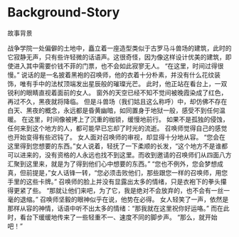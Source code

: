 # Background-Story

故事背景

战争学院一处偏僻的土地中，矗立着一座造型类似于古罗马斗兽场的建筑，此时的它寂静无声，只有些许轻微的话语声。这很奇怪，因为像这样设计优美的建筑，即使进入其中需要价钱不菲的门票，也不会如此寂寥无人。
“在这里，时间过得很慢。”
说话的是一名披着黑袍的召唤师，他的衣着十分朴素，并没有什么花纹装饰，唯有手中的法杖顶端发出星辰般的璀璨光芒。
此时，他正站在看台上，一双锐利的眼睛直视着面前的女人。
窗外的天空已经不知不觉间被晚霞染成了红色，再过不久，黑夜就将降临。
但是斗兽场（我们姑且这么称呼）中，却仿佛不存在白天、黑夜的概念，永远都是昏黄幽暗，如同置身于地狱一般，感受不到任何温暖。
在这里，时间像被拷上了沉重的枷锁，缓慢地前行。
如果不是孤独的侵蚀，任何来到这个地方的人，都可能早已忘却了时光的流逝。
召唤师觉得自己的感觉也开始变得有些迟钝了。
女人面对召唤师的审视，却显得十分地从容。
“您会在这里得到您想要的东西。”女人说着，轻抚了一下柔顺的长发，“这个地方不是谁都可以进来的，没有资格的人永远也找不到这里。而收到邀请的召唤师们从四面八方汇聚到这里来，就是为了得到他们心中想要的东西。”
“您也不例外，您会梦想成真，但前提是，”女人话锋一转，“您必须击败他们，那些跟您一样的召唤师，用您手里的这些卡牌。”
召唤师的脸上并没有显露出太多的情绪，只是衣袍下的拳头攥得更紧了些。
“那就让他们来吧，为了它，我是绝对不会放弃的，也不会有一丝一毫的退缩。”
召唤师坚毅的眼神似乎在说，他势在必得。
女人轻笑了一声，依然是那样从容的神情，话语中听不出太多的情绪：“那我就在这里祝你好运咯。”
而在此时，看台下缓缓地传来了一些轻重不一、速度不同的脚步声。
“那么，就开始吧！”
